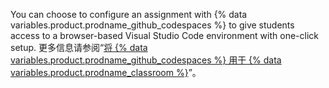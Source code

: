 You can choose to configure an assignment with {% data variables.product.prodname_github_codespaces %} to give students access to a browser-based Visual Studio Code environment with one-click setup. 更多信息请参阅“[将 {% data variables.product.prodname_github_codespaces %} 用于 {% data variables.product.prodname_classroom %}](/education/manage-coursework-with-github-classroom/integrate-github-classroom-with-an-ide/using-github-codespaces-with-github-classroom)”。

